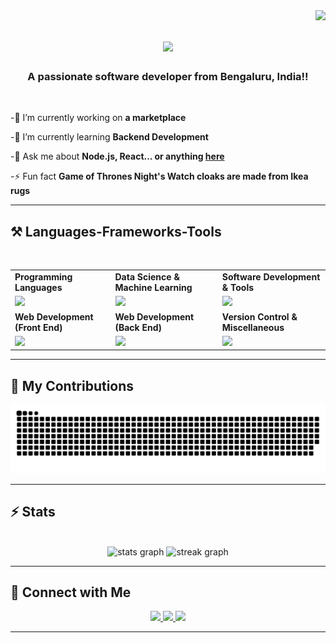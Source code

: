 <img align="right" src="https://visitor-badge.laobi.icu/badge?page_id=VedanshMaheshwari.VedanshMaheshwari" />
<h1 align="center">
    <img src="https://readme-typing-svg.herokuapp.com/?font=Righteous&size=35&center=true&vCenter=true&width=500&height=70&duration=2000&lines=Hi+There!+👋;+I'm+Vedansh+Maheshwari!;" />
</h1>

<h3 align="center">A passionate software developer from Bengaluru, India!!</h3><br>
<div align="left">
 
 -🔭 I’m currently working on **a marketplace**
 
 -🌱 I’m currently learning **Backend Development**
 
 -💬 Ask me about **Node.js, React... or anything [here](https://www.linkedin.com/in/vedanshmaheshwari297/)**

 -⚡ Fun fact **Game of Thrones Night's Watch cloaks are made from Ikea rugs**

 </div>

 <hr/>
 
<h2 >⚒️ Languages-Frameworks-Tools </h2><br>
<table align="center"> 
 <tr>
  <td>
   <strong>Programming Languages</strong>
  </td>
  <td>
   <strong>Data Science & Machine Learning</strong>
  </td>
  <td>
   <strong>Software Development & Tools</strong>
  </td>
 </tr>
 <tr>
  <td>
   <img src = "https://skillicons.dev/icons?i=c,java,javascript&theme=dark">
  </td>
  <td>
   <img src = "https://skillicons.dev/icons?i=tensorflow,opencv&theme=dark">
  </td>
  <td>
   <img src = "https://skillicons.dev/icons?i=vscode,vercel">
  </td>
 </tr>
 <tr>
  <td>
   <strong>Web Development (Front End)</strong>
  </td>
  <td>
   <strong>Web Development (Back End)</strong>
  </td>
  <td>
   <strong>Version Control & Miscellaneous</strong>
  </td>
 </tr>
 <tr>
  <td>
   <img src = "https://skillicons.dev/icons?i=html,css,react&theme=dark">
  </td>
  <td>
   <img src = "https://skillicons.dev/icons?i=nodejs,mongodb,firebase&theme=dark">
  </td>
  <td>
   <img src = "https://skillicons.dev/icons?i=git,github,bash&theme=dark">
  </td>
 </tr>
</table>
<hr/>

<div>
  <h2>🐍 My Contributions </h2>
  <picture>
  <source media="(prefers-color-scheme: dark)" srcset="https://raw.githubusercontent.com/VedanshMaheshwari/VedanshMaheshwari/output/github-contribution-grid-snake-dark.svg">
  <source media="(prefers-color-scheme: light)" srcset="https://raw.githubusercontent.com//VedanshMaheshwari/VedanshMaheshwari/github-contribution-grid-snake.svg">
  <img alt="github contribution grid snake animation" src="https://raw.githubusercontent.com/VedanshMaheshwari/VedanshMaheshwari/output/github-contribution-grid-snake.svg">
</picture>

  <br/>
</div>

<hr/>

<h2>⚡ Stats</h2>
<br>
<div align="center">
<img src="https://github-readme-stats.vercel.app/api?username=VedanshMaheshwari&hide_title=false&hide_rank=false&show_icons=true&include_all_commits=true&count_private=true&disable_animations=false&theme=dracula&rank_icon=github&locale=en&hide_border=false" height="150" alt="stats graph"  />
  <img src="https://streak-stats.demolab.com?user=VedanshMaheshwari&locale=en&mode=daily&theme=dracula&hide_border=false&border_radius=5&order=2" height="150" alt="streak graph"/>
</div>
<hr/>

## 🔗 Connect with Me

<div align="center"> 
  <a href="mailto:vedanshm15@gmail.com">
    <img src="https://img.shields.io/badge/Gmail-333333?style=for-the-badge&logo=gmail&logoColor=red" />
  </a>
  <a href="https://linkedin.com/in/vedanshmaheshwari297" target="_blank">
    <img src="https://img.shields.io/badge/LinkedIn-0077B5?style=for-the-badge&logo=linkedin&logoColor=white" target="_blank" />
  </a>
  <a href="https://VedanshMaheshwari.github.io" target="_blank">
     <img src="https://img.shields.io/badge/Portfolio-FF5722?style=for-the-badge&logo=todoist&logoColor=white" target="_blank" /> <!-- sqlite, safari, google-chrome are other good icon options -->
  </a>
</div>
<hr/>

